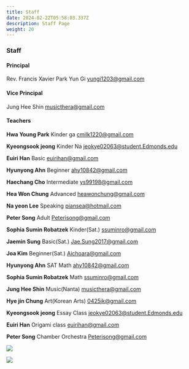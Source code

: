 ```yaml
---
title: Staff
date: 2024-02-22T05:58:03.337Z
description: Staff Page
weight: 20
---
```

### **Staff**

#### **Principal**

Rev. Francis Xavier Park Yun Gi 	               yungi1203@gmail.com

#### **Vice Principal**	

Jung Hee Shin	                                       musicthera@gmail.com



#### **Teachers**



**Hwa Young Park**	              Kinder ga	                         cmilk1220@gmail.com

**Kyeongsook jeong**	      Kinder Na	                         jeokye02063@student.Edmonds.edu

**Euiri Han**	                      Basic	                                 euirihan@gmail.com

**Hyunyong Ahn**	              Beginner	                         ahy10842@gmail.com

**Haechang Cho**	              Intermediate	                         ys99198@gmail.com

**Hea Won Chung**	              Advanced	                         heawonchung@gmail.com

**Na yeon Lee**	              Speaking	                         piansea@hotmail.com

**Peter Song**	                      Adult                                    Peterisong@gmail.com

**Sophia Sumin Robatzek**	      Kinder(Sat.)	                         ssuminro@gmail.com 

**Jaemin Sung**	              Basic(Sat.)	                         Jae.Sung2017@gmail.com

**Joa Kim**	                      Beginner(Sat.)	                 Aichoara@gmail.com

**Hyunyong Ahn**	              SAT Math	                         ahy10842@gmail.com

**Sophia Sumin Robatzek**	      Math	                                 ssuminro@gmail.com 

**Jung Hee Shin**	              Music(Nanta)	                         musicthera@gmail.com

**Hye jin Chung**	              Art(Korean Arts)	                 0425jk@gmail.com

**Kyeongsook jeong**	      Essay Class 	                         jeokye02063@student.Edmonds.edu

**Euiri Han**	                      Origami class  	                 euirihan@gmail.com

**Peter Song**	                      Chamber Orchestra 	                 Peterisong@gmail.com

![](/img/교사사진.jpg)

![](/img/조직도.png)
